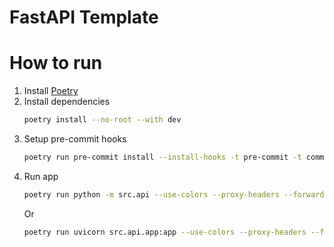 # FastAPI Template

# How to run

1. Install [Poetry](https://python-poetry.org/docs/#installing-with-the-official-installer)
2. Install dependencies
    ```bash
   poetry install --no-root --with dev
   ```
3. Setup pre-commit hooks
    ```bash
   poetry run pre-commit install --install-hooks -t pre-commit -t commit-msg
   ```
4. Run app
   ```bash
   poetry run python -m src.api --use-colors --proxy-headers --forwarded-allow-ips=*
   ```
   Or
   ```bash
   poetry run uvicorn src.api.app:app --use-colors --proxy-headers --forwarded-allow-ips=*
   ```
